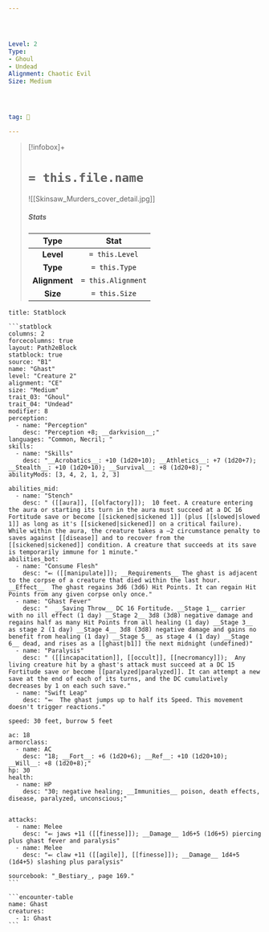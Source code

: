 ```yaml
---




Level: 2
Type:
- Ghoul
- Undead
Alignment: Chaotic Evil
Size: Medium




tag: 👹

---
```


> [!infobox]+
> #  `= this.file.name`
> ![[Skinsaw_Murders_cover_detail.jpg]]
> ##### Stats
> Type | Stat |
> :---:|:---:|
> **Level** | `= this.Level` |
> **Type** | `= this.Type` |
> **Alignment** | `= this.Alignment` |
> **Size** | `= this.Size` |



````ad-info
title: Statblock

```statblock
columns: 2
forcecolumns: true
layout: Path2eBlock
statblock: true
source: "B1"
name: "Ghast"
level: "Creature 2"
alignment: "CE"
size: "Medium"
trait_03: "Ghoul"
trait_04: "Undead"
modifier: 8
perception:
  - name: "Perception"
    desc: "Perception +8; __darkvision__;"
languages: "Common, Necril; "
skills:
  - name: "Skills"
    desc: "__Acrobatics__: +10 (1d20+10); __Athletics__: +7 (1d20+7); __Stealth__: +10 (1d20+10); __Survival__: +8 (1d20+8); "
abilityMods: [3, 4, 2, 1, 2, 3]

abilities_mid:
  - name: "Stench"
    desc: " ([[aura]], [[olfactory]]);  10 feet. A creature entering the aura or starting its turn in the aura must succeed at a DC 16 Fortitude save or become [[sickened|sickened 1]] (plus [[slowed|slowed 1]] as long as it's [[sickened|sickened]] on a critical failure). While within the aura, the creature takes a –2 circumstance penalty to saves against [[disease]] and to recover from the [[sickened|sickened]] condition. A creature that succeeds at its save is temporarily immune for 1 minute."
abilities_bot:
  - name: "Consume Flesh"
    desc: "⬻ ([[manipulate]]); __Requirements__ The ghast is adjacent to the corpse of a creature that died within the last hour.  __Effect__  The ghast regains 3d6 (3d6) Hit Points. It can regain Hit Points from any given corpse only once."
  - name: "Ghast Fever"
    desc: "  __Saving Throw__ DC 16 Fortitude. __Stage 1__ carrier with no ill effect (1 day) __Stage 2__ 3d8 (3d8) negative damage and regains half as many Hit Points from all healing (1 day) __Stage 3__ as stage 2 (1 day) __Stage 4__ 3d8 (3d8) negative damage and gains no benefit from healing (1 day) __Stage 5__ as stage 4 (1 day) __Stage 6__ dead, and rises as a [[ghast|b1]] the next midnight (undefined)"
  - name: "Paralysis"
    desc: " ([[incapacitation]], [[occult]], [[necromancy]]);  Any living creature hit by a ghast's attack must succeed at a DC 15 Fortitude save or become [[paralyzed|paralyzed]]. It can attempt a new save at the end of each of its turns, and the DC cumulatively decreases by 1 on each such save."
  - name: "Swift Leap"
    desc: "⬻  The ghast jumps up to half its Speed. This movement doesn't trigger reactions."

speed: 30 feet, burrow 5 feet

ac: 18
armorclass:
  - name: AC
    desc: "18; __Fort__: +6 (1d20+6); __Ref__: +10 (1d20+10); __Will__: +8 (1d20+8);"
hp: 30
health:
  - name: HP
    desc: "30; negative healing; __Immunities__ poison, death effects, disease, paralyzed, unconscious;"


attacks:
  - name: Melee
    desc: "⬻ jaws +11 ([[finesse]]); __Damage__ 1d6+5 (1d6+5) piercing plus ghast fever and paralysis"
  - name: Melee
    desc: "⬻ claw +11 ([[agile]], [[finesse]]); __Damage__ 1d4+5 (1d4+5) slashing plus paralysis"

sourcebook: "_Bestiary_, page 169."
```

```encounter-table
name: Ghast
creatures:
  - 1: Ghast
```

````


